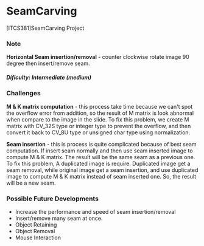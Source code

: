 # SeamCarving
[ITCS381]SeamCarving Project

### Note
**Horizontal Seam insertion/removal** - counter clockwise rotate image 90 degree then insert/remove seam.

##### Dificulty: Intermediate (medium)

### Challenges
**M & K matrix computation** - this process take time because we can't spot the overflow error from addition, so the result of M matrix is look abnormal when compare to the image in the slide. To fix this problem, we create M matrix with CV_32S type or integer type to prevent the overflow, and then convert it back to CV_8U type or unsigned char type using normalization.

**Seam insertion** - this is process is quite complicated because of best seam computation. If insert seam normally and then use seam inserted image to compute M & K matrix. The result will be the same seam as a previous one. To fix this problem, A duplicated image is require. Duplicated image get a seam removal, while original image get a seam insertion, and use duplicated image to compute M & K matrix instead of seam inserted one. So, the result will be a new seam.

### Possible Future Developments
* Increase the performance and speed of seam insertion/removal
* Insert/remove many seam at once.
* Object Retaining
* Object Removal
* Mouse Interaction
